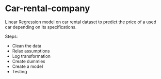# Car-rental-company
Linear Regression model on car rental dataset to predict the price of a used car depending on its specifications.

Steps:
* Clean the data
* Relax assumptions
* Log transformation
* Create dummies
* Create a model
* Testing

